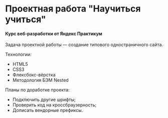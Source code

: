 # Проектная работа "Научиться учиться"

#### Курс веб-разработки от Яндекс Практикум

Задача проектной работы — создание типового одностраничного сайта. 

Технологии:

* HTML5
* CSS3
* Флексбокс-вёрстка
* Методология БЭМ Nested

Планы по доработке проекта:

* Подключить другие шрифты;
* Проверить код на кроссбраузерность;
* Дописать вендорные префиксы.

